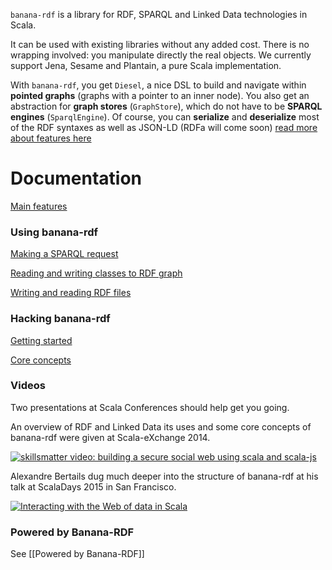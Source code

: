 `banana-rdf` is a library for RDF, SPARQL and Linked Data technologies
in Scala.

It can be used with existing libraries without any added cost. There
is no wrapping involved: you manipulate directly the real objects. We
currently support Jena, Sesame and Plantain, a pure Scala
implementation.

With `banana-rdf`, you get `Diesel`, a nice DSL to build and navigate
within **pointed graphs** (graphs with a pointer to an inner
node). You also get an abstraction for **graph stores**
(`GraphStore`), which do not have to be **SPARQL engines**
(`SparqlEngine`). Of course, you can **serialize** and **deserialize**
most of the RDF syntaxes as well as JSON-LD (RDFa will come soon) [read more about features here](https://github.com/w3c/banana-rdf/wiki/Features)

Documentation
=============

[Main features](https://github.com/w3c/banana-rdf/wiki/Features)

### Using banana-rdf

[Making a SPARQL request](https://github.com/w3c/banana-rdf/wiki/Usage-SPARQL)

[Reading and writing classes to RDF graph](https://github.com/w3c/banana-rdf/wiki/Usage-Binders)

[Writing and reading RDF files](https://github.com/w3c/banana-rdf/wiki/Usage-IO)

### Hacking banana-rdf
[Getting started](https://github.com/w3c/banana-rdf/wiki/Getting-started)

[Core concepts](https://github.com/w3c/banana-rdf/wiki/Core-concepts)

### Videos 

Two presentations at Scala Conferences should help get you going.

An overview of RDF and Linked Data its uses and some core concepts of banana-rdf were given at Scala-eXchange 2014.

[![skillsmatter video: building a secure social web using scala and scala-js](https://cloud.githubusercontent.com/assets/124506/5917678/facf06b0-a61f-11e4-97fd-2457f26a46b2.png)](https://skillsmatter.com/skillscasts/5960-building-a-secure-distributed-social-web-using-scala-scala-js)

Alexandre Bertails dug much deeper into the structure of banana-rdf at his talk at ScalaDays 2015 in San Francisco. 

[![Interacting with the Web of data in Scala ](http://bblfish.net/tmp/2015/06/23/scaladaysSF2015.png)](https://www.parleys.com/tutorial/banana-rdf-interacting-web-data-scala)


### Powered by Banana-RDF

See [[Powered by Banana-RDF]]